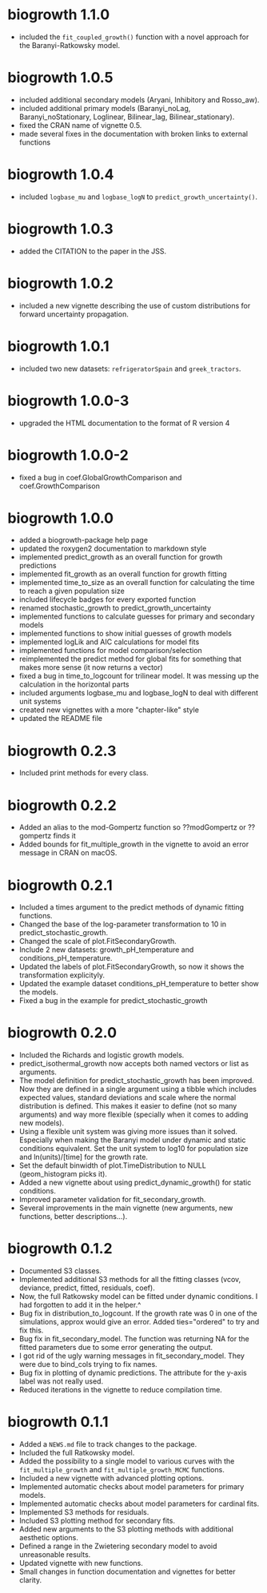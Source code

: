 
# biogrowth 1.1.0

* included the `fit_coupled_growth()` function with a novel approach for the Baranyi-Ratkowsky model.

# biogrowth 1.0.5

* included additional secondary models (Aryani, Inhibitory and Rosso_aw).
* included additional primary models (Baranyi_noLag, Baranyi_noStationary, Loglinear, Bilinear_lag, Bilinear_stationary).
* fixed the CRAN name of vignette 0.5.
* made several fixes in the documentation with broken links to external functions

# biogrowth 1.0.4

* included `logbase_mu` and `logbase_logN` to `predict_growth_uncertainty()`.

# biogrowth 1.0.3

* added the CITATION to the paper in the JSS.

# biogrowth 1.0.2

* included a new vignette describing the use of custom distributions for forward uncertainty propagation.

# biogrowth 1.0.1

* included two new datasets: `refrigeratorSpain` and `greek_tractors`.

# biogrowth 1.0.0-3

* upgraded the HTML documentation to the format of R version 4

# biogrowth 1.0.0-2 

* fixed a bug in coef.GlobalGrowthComparison and coef.GrowthComparison

# biogrowth 1.0.0

* added a biogrowth-package help page
* updated the roxygen2 documentation to markdown style
* implemented predict_growth as an overall function for growth predictions
* implemented fit_growth as an overall function for growth fitting
* implemented time_to_size as an overall function for calculating the time to reach a given population size
* included lifecycle badges for every exported function
* renamed stochastic_growth to predict_growth_uncertainty
* implemented functions to calculate guesses for primary and secondary models
* implemented functions to show initial guesses of growth models
* implemented logLik and AIC calculations for model fits
* implemented functions for model comparison/selection
* reimplemented the predict method for global fits for something that makes more sense (it now returns a vector)
* fixed a bug in time_to_logcount for trilinear model. It was messing up the calculation in the horizontal parts
* included arguments logbase_mu and logbase_logN to deal with different unit systems
* created new vignettes with a more "chapter-like" style
* updated the README file


# biogrowth 0.2.3

* Included print methods for every class.

# biogrowth 0.2.2

* Added an alias to the mod-Gompertz function so ??modGompertz or ??gompertz finds it
* Added bounds for fit_multiple_growth in the vignette to avoid an error message in CRAN on macOS.

# biogrowth 0.2.1

* Included a times argument to the predict methods of dynamic fitting functions.
* Changed the base of the log-parameter transformation to 10 in predict_stochastic_growth.
* Changed the scale of plot.FitSecondaryGrowth.
* Include 2 new datasets: growth_pH_temperature and conditions_pH_temperature.
* Updated the labels of plot.FitSecondaryGrowth, so now it shows the transformation explicityly.
* Updated the example dataset conditions_pH_temperature to better show the models.
* Fixed a bug in the example for predict_stochastic_growth

# biogrowth 0.2.0

* Included the Richards and logistic growth models.
* predict_isothermal_growth now accepts both named vectors or list as arguments.
* The model definition for predict_stochastic_growth has been improved. Now they are 
defined in a single argument using a tibble which includes expected values, standard
deviations and scale where the normal distribution is defined. This makes it easier
to define (not so many arguments) and way more flexible (specially when it comes to 
adding new models).
* Using a flexible unit system was giving more issues than it solved. Especially when
making the Baranyi model under dynamic and static conditions equivalent. Set the 
unit system to log10 for population size and ln(units)/[time] for the growth rate.
* Set the default binwidth of plot.TimeDistribution to NULL (geom_histogram picks it).
* Added a new vignette about using predict_dynamic_growth() for static conditions.
* Improved parameter validation for fit_secondary_growth.
* Several improvements in the main vignette (new arguments, new functions, better descriptions...).

# biogrowth 0.1.2

* Documented S3 classes.
* Implemented additional S3 methods for all the fitting classes (vcov, deviance, predict, fitted, residuals, coef).
* Now, the full Ratkowsky model can be fitted under dynamic conditions. I had forgotten to add it in the helper.^
* Bug fix in distribution_to_logcount. If the growth rate was 0 in one of the simulations, approx would give an error. Added ties="ordered" to try and fix this.
* Bug fix in fit_secondary_model. The function was returning NA for the fitted parameters due to some error generating the output. 
* I got rid of the ugly warning messages in fit_secondary_model. They were due to bind_cols trying to fix names.
* Bug fix in plotting of dynamic predictions. The attribute for the y-axis label was not really used.
* Reduced iterations in the vignette to reduce compilation time.

# biogrowth 0.1.1

* Added a `NEWS.md` file to track changes to the package.
* Included the full Ratkowsky model.
* Added the possibility to a single model to various curves with the `fit_multiple_growth` and `fit_multiple_growth_MCMC` functions.
* Included a new vignette with advanced plotting options.
* Implemented automatic checks about model parameters for primary models.
* Implemented automatic checks about model parameters for cardinal fits.
* Implemented S3 methods for residuals.
* Included S3 plotting method for secondary fits.
* Added new arguments to the S3 plotting methods with additional
aesthetic options.
* Defined a range in the Zwietering secondary model to avoid unreasonable
results.
* Updated vignette with new functions.
* Small changes in function documentation and vignettes for better clarity.

